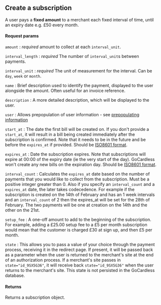 ## Create a subscription

A user pays a **fixed amount** to a merchant each fixed interval of time, until an expiry date e.g. £50 every month.

#### Request params

`amount`
:    _required_ amount to collect at each `interval_unit`.

`interval_length`
:    _required_ The number of `interval_unit`s between payments.

`interval_unit`
:    _required_ The unit of measurement for the interval. Can be `day`, `week` or `month`.

`name`
:    Brief description used to identify the payment, displayed to the user alongside the amount. Often useful for an invoice reference.

`description`
:    A more detailed description, which will be displayed to the user.

`user`
:    Allows prepopulation of user information - see [prepopulating information](#prepopulating-information)

`start_at`
:    The date the first bill will be created on. If you don't provide a `start_at`, it will result in a bill being created immediately after the subscription is confirmed. Note that it needs to be in the future and be before the  `expires_at` if provided. Should be [ISO8601 format](http://www.w3.org/TR/NOTE-datetime).

`expires_at`
:    Date the subscription expires. Note that subscriptions will expire at 00:00 of the expiry date (ie the very start of the day). GoCardless won't create any new bills on the expiration day. Should be [ISO8601 format](http://www.w3.org/TR/NOTE-datetime).

`interval_count`
:    Calculates the `expires_at` date based on the number of payments that you would like to collect from the subscription. Must be a positive integer greater than 0. Also if you specify an `interval_count` and a `expires_at` date, the later takes codecedence. For example if the subscription is created on the 14th of February and has an 1 week intervals and an `interval_count` of 2 then the expires_at will be set for the 28th of February. The two payments will be one at creation on the 14th and the other on the 21st.

`setup_fee`
:    A one-off amount to add to the beginning of the subscription. For example, adding a £25.00 setup fee to a £5 per month subscription would mean that the customer is charged £30 at sign up, and then £5 per month.

`state`
:    This allows you to pass a value of your choice through the payment process, receiving it in the redirect page. If present, it will be passed back as a parameter when the user is returned to the merchant's site at the end of an authorization process. If a merchant's site passes in `state="id_9SX5G36"`, it will receive back `state="id_9SX5G36"` when the user returns to the merchant's site. This state is not persisted in the GoCardless database.

#### Returns

Returns a subscription object.
